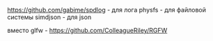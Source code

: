 ﻿https://github.com/gabime/spdlog - для лога
physfs - для файловой системы
simdjson - для json

вместо glfw - https://github.com/ColleagueRiley/RGFW